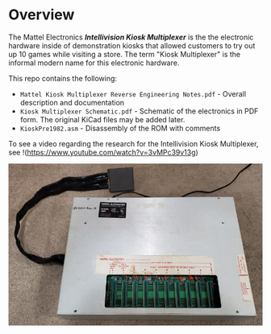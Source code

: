 # Overview

The Mattel Electronics **_Intellivision Kiosk Multiplexer_** is the the electronic hardware inside of demonstration kiosks that allowed customers to try out up 10 games while visiting a store.  The term "Kiosk Multiplexer" is the informal modern name for this electronic hardware.

This repo contains the following:
- `Mattel Kiosk Multiplexer Reverse Engineering Notes.pdf` - Overall description and documentation
- `Kiosk Multiplexer Schematic.pdf` - Schematic of the electronics in PDF form.  The original KiCad files may be added later.
- `KioskPre1982.asm` - Disassembly of the ROM with comments

To see a video regarding the research for the Intellivision Kiosk Multiplexer, see !(https://www.youtube.com/watch?v=3vMPc39v13g)

![image of an Intellivision Kiosk Multiplexer](/Intellivision%20Kiosk%20Multiplexer.jpg)
